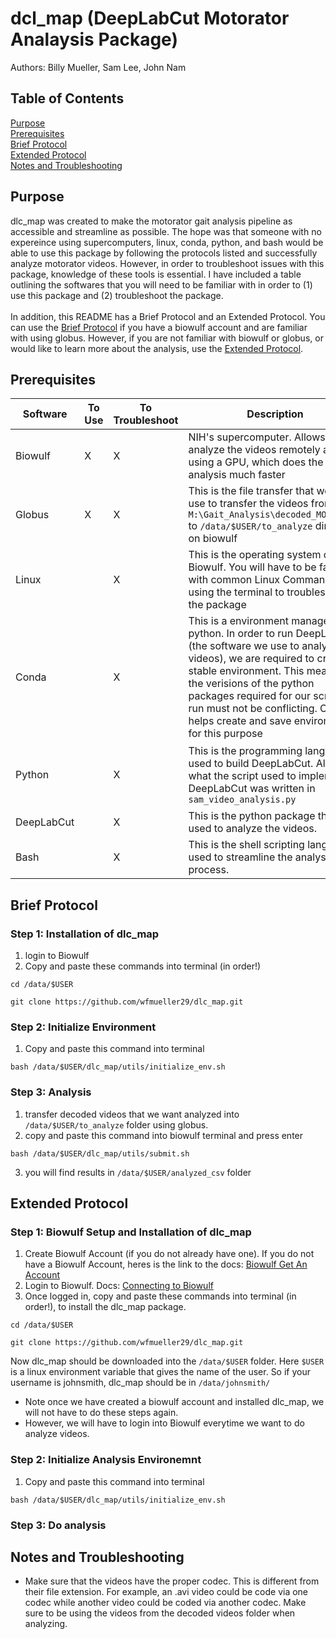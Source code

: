 # dcl_map (DeepLabCut Motorator Analaysis Package)


Authors: Billy Mueller, Sam Lee, John Nam 

## Table of Contents
[Purpose](#purpose) \
[Prerequisites](#prerequisites) \
[Brief Protocol](#brief-protocol) \
[Extended Protocol](#extended-protocol) \
[Notes and Troubleshooting](#notes-and-troubleshooting)

## Purpose 
dlc_map was created to make the motorator gait analysis pipeline as accessible and streamline as possible. The hope was that someone with no expereince using supercomputers, linux, conda, python, and bash would be able to use this package by following the protocols listed and successfully analyze motorator videos. However, in order to troubleshoot issues with this package, knowledge of these tools is essential. I have included a table outlining the softwares that you will need to be familiar with in order to (1) use this package and (2) troubleshoot the package. \
\
In addition, this README has a Brief Protocol and an Extended Protocol. You can use the [Brief Protocol](#brief-protocol) if you have a biowulf account and are familiar with using globus. However, if you are not familiar with biowulf or globus, or would like to learn more about the analysis, use the [Extended Protocol](#extended-protocol).

## Prerequisites 
| Software | To Use | To Troubleshoot | Description | Documentation |
|---|---|---|---|---|
| Biowulf | X | X | NIH's supercomputer. Allows us to analyze the videos remotely and using a GPU, which does the analysis much faster | [Biowulf](https://hpc.nih.gov/systems/) |
| Globus | X | X | This is the file transfer that we will use to transfer the videos from `M:\Gait_Analysis\decoded_MOTORATER` to `/data/$USER/to_analyze` direcotry on biowulf | [Globus Biowulf Docs](https://hpc.nih.gov/storage/globus.html) [Globus Docs](https://docs.globus.org/how-to/) | 
| Linux | | X | This is the operating system of Biowulf. You will have to be familiar with common Linux Commands and using the terminal to troubleshoot the package | [Linux Docs](https://linux.die.net/man/) Note: I usually just google stuff |
| Conda | | X | This is a environment manager for python. In order to run DeepLabCut (the software we use to analyze the videos), we are required to create a stable environment. This means that the verisions of the python packages required for our script to run must not be conflicting. Conda helps create and save environments for this purpose | [Conda Docs](https://docs.conda.io/en/latest/miniconda.html) |
| Python | | X | This is the programming language used to build DeepLabCut. Also it is what the script used to implement DeepLabCut was written in `sam_video_analysis.py` | [Python Docs](https://docs.python.org/3/) these docs may be less helpful, again just google stuff |
| DeepLabCut | | X | This is the python package that is used to analyze the videos. | [DeepLabCut docs](https://github.com/DeepLabCut/DeepLabCut)
| Bash | | X | This is the shell scripting language used to streamline the analysis process. | [Bash docs](https://www.gnu.org/software/bash/manual/bash.html) |

## Brief Protocol 
### Step 1: Installation of dlc_map
1. login to Biowulf
2. Copy and paste these commands into terminal (in order!)
```
cd /data/$USER
```
```
git clone https://github.com/wfmueller29/dlc_map.git
```
### Step 2: Initialize Environment
1. Copy and paste this command into terminal
```
bash /data/$USER/dlc_map/utils/initialize_env.sh
```
### Step 3: Analysis
1. transfer decoded videos that we want analyzed into `/data/$USER/to_analyze` folder using globus.
2. copy and paste this command into biowulf terminal and press enter
```
bash /data/$USER/dlc_map/utils/submit.sh
```
3. you will find results in `/data/$USER/analyzed_csv` folder

## Extended Protocol
### Step 1: Biowulf Setup and Installation of dlc_map
1. Create Biowulf Account (if you do not already have one). If you do not have a Biowulf Account, heres is the link to the docs: [Biowulf Get An Account](https://hpc.nih.gov/docs/accounts.html)
2. Login to Biowulf. Docs: [Connecting to Biowulf](https://hpc.nih.gov/docs/connect.html)
3. Once logged in, copy and paste these commands into terminal (in order!), to install the dlc_map package.
```
cd /data/$USER
```
```
git clone https://github.com/wfmueller29/dlc_map.git
```
Now dlc_map should be downloaded into the `/data/$USER` folder. Here `$USER` is a linux environment variable that gives the name of the user. So if your username is johnsmith, dlc_map should be in `/data/johnsmith/`
* Note once we have created a biowulf account and installed dlc_map, we will not have to do these steps again. 
* However, we will have to login into Biowulf everytime we want to do analyze videos.
### Step 2: Initialize Analysis Environemnt
1. Copy and paste this command into terminal
```
bash /data/$USER/dlc_map/utils/initialize_env.sh
```
### Step 3: Do analysis

## Notes and Troubleshooting
- Make sure that the videos have the proper codec. This is different from their file extension. For example, an .avi video could be code via one codec while another video could be coded via another codec. Make sure to be using the videos from the decoded videos folder when analyzing.

